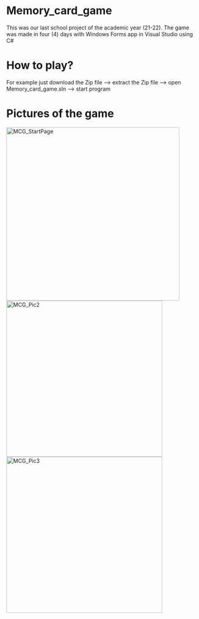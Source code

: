 # Memory_card_game

This was our last school project of the academic year (21-22). The game was made in four (4) days with Windows Forms app in Visual Studio using C#

# How to play?

For example just download the Zip file  --> extract the Zip file --> open Memory_card_game.sln --> start program

# Pictures of the game

<img width="453" alt="MCG_StartPage" src="https://user-images.githubusercontent.com/115111370/208117647-05efe298-381d-43d5-86fa-b39b5b774ec9.png">

<img width="408" alt="MCG_Pic2" src="https://user-images.githubusercontent.com/115111370/208117657-bfafeff3-1bba-400e-9eb6-036e50fa3fce.png">

<img width="408" alt="MCG_Pic3" src="https://user-images.githubusercontent.com/115111370/208117667-bb25dfd3-15b7-4e97-bd95-00e94e49d37d.png">
